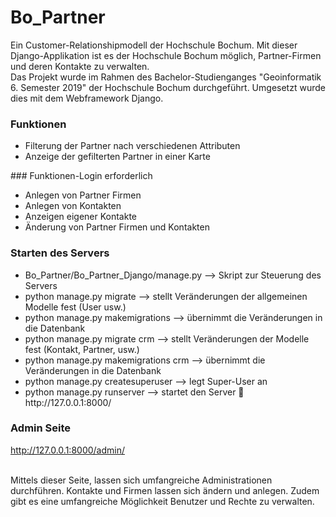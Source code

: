 # Bo_Partner

Ein Customer-Relationshipmodell der Hochschule Bochum. Mit dieser Django-Applikation ist es der Hochschule Bochum möglich, Partner-Firmen und deren Kontakte zu verwalten. 
<br>
Das Projekt wurde im Rahmen des Bachelor-Studienganges "Geoinformatik 6. Semester 2019" der Hochschule Bochum durchgeführt. Umgesetzt wurde dies mit dem Webframework Django.
<br>
### Funktionen
<ul>
  <li>Filterung der Partner nach verschiedenen Attributen</li>
  <li>Anzeige der gefilterten Partner in einer Karte</li>
</ul>
### Funktionen-Login erforderlich
<ul>
  <li>Anlegen von Partner Firmen</li>
  <li>Anlegen von Kontakten</li>
  <li>Anzeigen eigener Kontakte</li>
  <li>Änderung von Partner Firmen und Kontakten</li>
</ul>

### Starten des Servers
<ul>
  <li>Bo_Partner/Bo_Partner_Django/manage.py --> Skript zur Steuerung des Servers</li>
  <li>python manage.py migrate --> stellt Veränderungen der allgemeinen Modelle fest (User usw.)</li>
  <li>python manage.py makemigrations --> übernimmt die Veränderungen in die Datenbank</li>
  <li>python manage.py migrate crm --> stellt Veränderungen der Modelle fest (Kontakt, Partner, usw.)</li>
  <li>python manage.py makemigrations crm --> übernimmt die Veränderungen in die Datenbank</li>
  <li>python manage.py createsuperuser --> legt Super-User an </li>
  <li>python manage.py runserver --> startet den Server  http://127.0.0.1:8000/  </li>
</ul>

### Admin Seite
http://127.0.0.1:8000/admin/ <br><br>

Mittels dieser Seite, lassen sich umfangreiche Administrationen durchführen. Kontakte und Firmen lassen sich ändern und anlegen. Zudem gibt es eine umfangreiche Möglichkeit Benutzer und Rechte zu verwalten.
